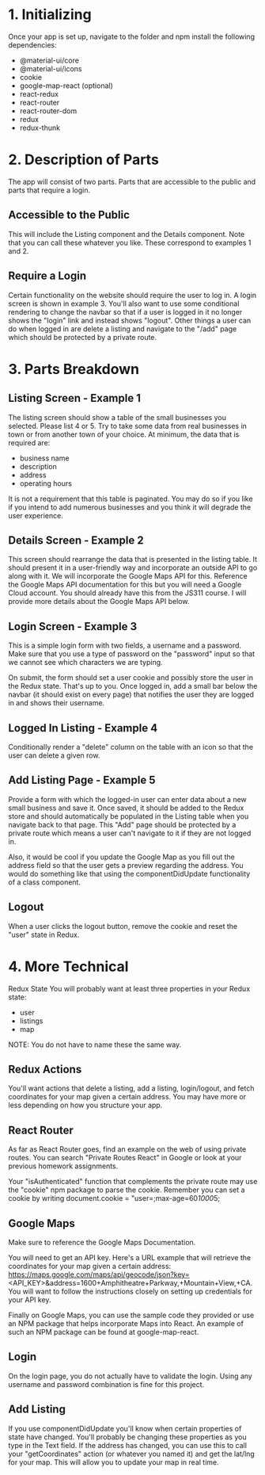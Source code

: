 # 1. Initializing
Once your app is set up, navigate to the folder and npm install the following dependencies:

* @material-ui/core
* @material-ui/icons
* cookie
* google-map-react (optional)
* react-redux
* react-router
* react-router-dom
* redux
* redux-thunk

# 2. Description of Parts
The app will consist of two parts. Parts that are accessible to the public and parts that require a login.

## Accessible to the Public

This will include the Listing component and the Details component. Note that you can call these whatever you like. These correspond to examples 1 and 2.

## Require a Login

Certain functionality on the website should require the user to log in. A login screen is shown in example 3. You'll also want to use some conditional rendering to change the navbar so that if a user is logged in it no longer shows the "login" link and instead shows "logout". Other things a user can do when logged in are delete a listing and navigate to the "/add" page which should be protected by a private route.

# 3. Parts Breakdown
## Listing Screen - Example 1

The listing screen should show a table of the small businesses you selected. Please list 4 or 5. Try to take some data from real businesses in town or from another town of your choice. At minimum, the data that is required are:

* business name
* description
* address
* operating hours
  
It is not a requirement that this table is paginated. You may do so if you like if you intend to add numerous businesses and you think it will degrade the user experience.

## Details Screen - Example 2

This screen should rearrange the data that is presented in the listing table. It should present it in a user-friendly way and incorporate an outside API to go along with it. We will incorporate the Google Maps API for this. Reference the Google Maps API documentation for this but you will need a Google Cloud account. You should already have this from the JS311 course. I will provide more details about the Google Maps API below.

## Login Screen - Example 3

This is a simple login form with two fields, a username and a password. Make sure that you use a type of password on the "password" input so that we cannot see which characters we are typing.

On submit, the form should set a user cookie and possibly store the user in the Redux state. That's up to you. Once logged in, add a small bar below the navbar (it should exist on every page) that notifies the user they are logged in and shows their username.

## Logged In Listing - Example 4

Conditionally render a "delete" column on the table with an icon so that the user can delete a given row.

## Add Listing Page - Example 5

Provide a form with which the logged-in user can enter data about a new small business and save it. Once saved, it should be added to the Redux store and should automatically be populated in the Listing table when you navigate back to that page. This "Add" page should be protected by a private route which means a user can't navigate to it if they are not logged in.

Also, it would be cool if you update the Google Map as you fill out the address field so that the user gets a preview regarding the address. You would do something like that using the componentDidUpdate functionality of a class component.

## Logout

When a user clicks the logout button, remove the cookie and reset the "user" state in Redux.

# 4. More Technical
Redux State
You will probably want at least three properties in your Redux state:

* user
* listings
* map
  
NOTE: You do not have to name these the same way.

## Redux Actions
You'll want actions that delete a listing, add a listing, login/logout, and fetch coordinates for your map given a certain address. You may have more or less depending on how you structure your app.

## React Router
As far as React Router goes, find an example on the web of using private routes. You can search "Private Routes React" in Google or look at your previous homework assignments.

Your "isAuthenticated" function that complements the private route may use the "cookie" npm package to parse the cookie. Remember you can set a cookie by writing document.cookie = "user=<USERNAME>;max-age=60*1000*5;

## Google Maps
Make sure to reference the Google Maps Documentation.

You will need to get an API key. Here's a URL example that will retrieve the coordinates for your map given a certain address: https://maps.google.com/maps/api/geocode/json?key=<API_KEY>&address=1600+Amphitheatre+Parkway,+Mountain+View,+CA. You will want to follow the instructions closely on setting up credentials for your API key.

Finally on Google Maps, you can use the sample code they provided or use an NPM package that helps incorporate Maps into React. An example of such an NPM package can be found at google-map-react.

## Login
On the login page, you do not actually have to validate the login. Using any username and password combination is fine for this project.

## Add Listing
If you use componentDidUpdate you'll know when certain properties of state have changed. You'll probably be changing these properties as you type in the Text field. If the address has changed, you can use this to call your "getCoordinates" action (or whatever you named it) and get the lat/lng for your map. This will allow you to update your map in real time.